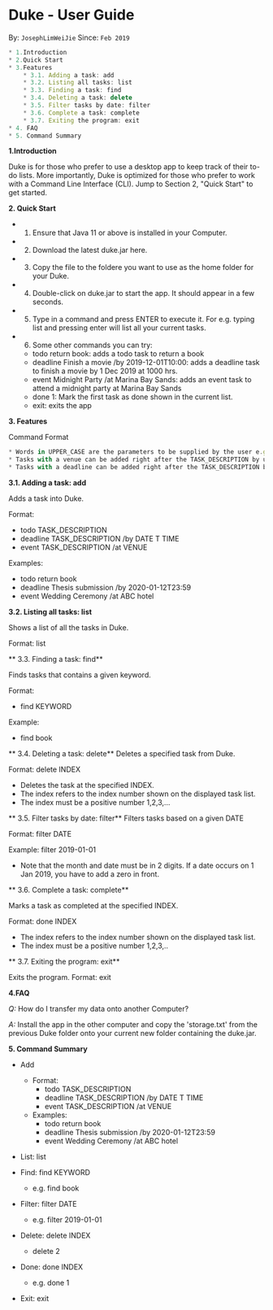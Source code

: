 # Duke - User Guide
By: `JosephLimWeiJie` Since: `Feb 2019`

```javascript
* 1.Introduction
* 2.Quick Start
* 3.Features
    * 3.1. Adding a task: add
    * 3.2. Listing all tasks: list
    * 3.3. Finding a task: find
    * 3.4. Deleting a task: delete
    * 3.5. Filter tasks by date: filter
    * 3.6. Complete a task: complete
    * 3.7. Exiting the program: exit
* 4. FAQ
* 5. Command Summary
```
**1.Introduction**

Duke is for those who prefer to use a desktop app to keep track of their to-do lists. More importantly, Duke is optimized for those who prefer to work with a Command Line Interface (CLI). 
Jump to Section 2, "Quick Start" to get started.

**2. Quick Start**

*   1. Ensure that Java 11 or above is installed in your Computer.
*   2. Download the latest duke.jar here.
*   3. Copy the file to the foldere you want to use as the home folder for your Duke.
*   4. Double-click on duke.jar to start the app. It should appear in a few seconds.
*   5. Type in a command and press ENTER to execute it. For e.g. typing list and                         pressing enter will list all your current tasks.
*   6. Some other commands you can try:
    *  todo return book: adds a todo task to return a book
    *   deadline Finish a movie /by 2019-12-01T10:00: adds a deadline task to finish a movie by 1 Dec 2019 at 1000 hrs.
    *   event Midnight Party /at Marina Bay Sands: adds an event task to attend a midnight party at Marina Bay Sands
    *   done 1: Mark the first task as done shown in the current list.
    *   exit: exits the app

**3. Features**

Command Format

``` javascript
* Words in UPPER_CASE are the parameters to be supplied by the user e.g. in todo TASK_DESCRIPTION, TASK_DESCRIPTION is a parameter to specify a task's description
* Tasks with a venue can be added right after the TASK_DESCRIPTION by using /at e.g. in event TASK_DESCRIPTION /at VENUE
* Tasks with a deadline can be added right after the TASK_DESCRIPTION by using /by e.g. deadline complete homework /by YYYY-MM-DDTHH:mm. Note that you have to add 'T' between the date and the time.
```

**3.1. Adding a task: add**

Adds a task into Duke.

Format: 
* todo TASK_DESCRIPTION
* deadline TASK_DESCRIPTION /by DATE T TIME
* event TASK_DESCRIPTION /at VENUE

Examples:
* todo return book
* deadline Thesis submission /by 2020-01-12T23:59
* event Wedding Ceremony /at ABC hotel

**3.2. Listing all tasks: list**

Shows a list of all the tasks in Duke.

Format: list

** 3.3. Finding a task: find**

Finds tasks that contains a given keyword.

Format:
* find KEYWORD

Example:
* find book

** 3.4. Deleting a task: delete**
Deletes a specified task from Duke.

Format: delete INDEX
* Deletes the task at the specified INDEX.
* The index refers to the index number shown on the displayed task list.
* The index must be a positive number 1,2,3,...

** 3.5. Filter tasks by date: filter**
Filters tasks based on a given DATE

Format: filter DATE

Example:
filter 2019-01-01
* Note that the month and date must be in 2 digits. If a date occurs on 1 Jan 2019,
you have to add a zero in front. 

** 3.6. Complete a task: complete**

Marks a task as completed at the specified INDEX.

Format: done INDEX
* The index refers to the index number shown on the displayed task list.
* The index must be a positive number 1,2,3,..

** 3.7. Exiting the program: exit**

Exits the program.
Format: exit

**4.FAQ**


*Q:* How do I transfer my data onto another Computer?


*A:* Install the app in the other computer and copy the 'storage.txt' from the previous Duke folder onto your current new folder containing the duke.jar.


**5. Command Summary**
* Add 
    * Format: 
        * todo TASK_DESCRIPTION
        * deadline TASK_DESCRIPTION /by DATE T TIME
        * event TASK_DESCRIPTION /at VENUE
    * Examples:
        * todo return book
        * deadline Thesis submission /by 2020-01-12T23:59
        * event Wedding Ceremony /at ABC hotel
* List: list 
* Find: find KEYWORD
    * e.g. find book
* Filter: filter DATE
    * e.g. filter 2019-01-01
* Delete: delete INDEX
    * delete 2
* Done: done INDEX
    * e.g. done 1
   
* Exit: exit

